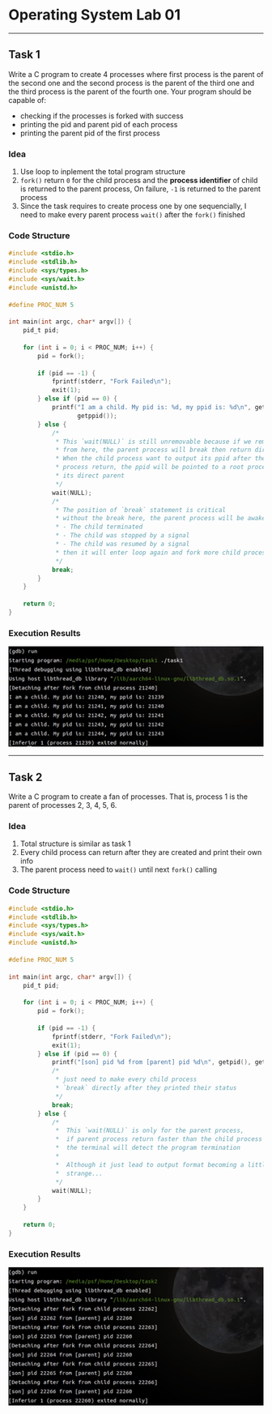 # Operating System Lab 01

---

## Task 1
Write a C program to create 4 processes where first process is the parent of the second one and the second process is the parent of the third one and the third process is the parent of the fourth one. Your program should be capable of:
- checking if the processes is forked with success
- printing the pid and parent pid of each process
- printing the parent pid of the first process

### Idea
1. Use loop to inplement the total program structure
2. `fork()` return `0` for the child process and the **process identifier** of child is returned to the parent process, On failure, `-1` is returned to the parent process
3. Since the task requires to create process one by one sequencially, I need to make every parent process `wait()` after the `fork()` finished

### Code Structure
```c
#include <stdio.h>
#include <stdlib.h>
#include <sys/types.h>
#include <sys/wait.h>
#include <unistd.h>

#define PROC_NUM 5

int main(int argc, char* argv[]) {
    pid_t pid;

    for (int i = 0; i < PROC_NUM; i++) {
        pid = fork();

        if (pid == -1) {
            fprintf(stderr, "Fork Failed\n");
            exit(1);
        } else if (pid == 0) {
            printf("I am a child. My pid is: %d, my ppid is: %d\n", getpid(),
                   getppid());
        } else {
            /*
             * This `wait(NULL)` is still unremovable because if we remove it
             * from here, the parent process will break then return directly.
             * When the child process want to output its ppid after the parent
             * process return, the ppid will be pointed to a root process, not
             * its direct parent
             */
            wait(NULL);
            /*
             * The position of `break` statement is critical
             * without the break here, the parent process will be awake if
             * - The child terminated
             * - The child was stopped by a signal
             * - The child was resumed by a signal
             * then it will enter loop again and fork more child processes
             */
            break;
        }
    }

    return 0;
}
```

### Execution Results
![Alt text](screenshot/task1_running.jpg)

---

## Task 2
Write a C program to create a fan of processes. That is, process 1 is the parent of processes 2, 3, 4, 5, 6.

### Idea
1. Total structure is similar as task 1
2. Every child process can return after they are created and print their own info
3. The parent process need to `wait()` until next `fork()` calling

### Code Structure
```c
#include <stdio.h>
#include <stdlib.h>
#include <sys/types.h>
#include <sys/wait.h>
#include <unistd.h>

#define PROC_NUM 5

int main(int argc, char* argv[]) {
    pid_t pid;

    for (int i = 0; i < PROC_NUM; i++) {
        pid = fork();

        if (pid == -1) {
            fprintf(stderr, "Fork Failed\n");
            exit(1);
        } else if (pid == 0) {
            printf("[son] pid %d from [parent] pid %d\n", getpid(), getppid());
            /*
             * just need to make every child process
             * `break` directly after they printed their status
             */
            break;
        } else {
            /*
             *  This `wait(NULL)` is only for the parent process, 
             *  if parent process return faster than the child process
             *  the terminal will detect the program termination
             *  
             *  Although it just lead to output format becoming a little
             *  strange...
             */
            wait(NULL);
        }
    }

    return 0;
}
```

### Execution Results
![Alt text](screenshot/task2_running.jpg)
